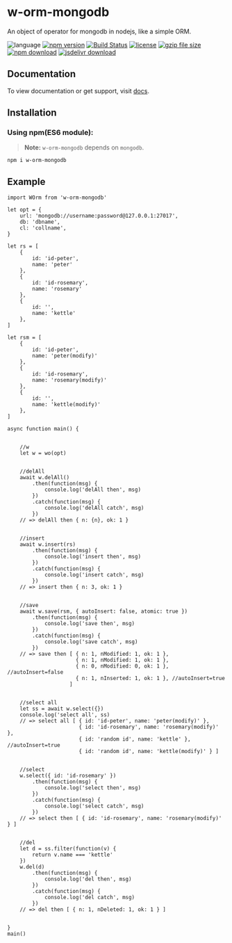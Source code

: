 # w-orm-mongodb
An object of operator for mongodb in nodejs, like a simple ORM.

![language](https://img.shields.io/badge/language-JavaScript-orange.svg) 
[![npm version](http://img.shields.io/npm/v/w-orm-mongodb.svg?style=flat)](https://npmjs.org/package/w-orm-mongodb) 
[![Build Status](https://travis-ci.org/yuda-lyu/w-orm-mongodb.svg?branch=master)](https://travis-ci.org/yuda-lyu/w-orm-mongodb) 
[![license](https://img.shields.io/npm/l/w-orm-mongodb.svg?style=flat)](https://npmjs.org/package/w-orm-mongodb) 
[![gzip file size](http://img.badgesize.io/yuda-lyu/w-orm-mongodb/master/dist/w-orm-mongodb.umd.js.svg?compression=gzip)](https://github.com/yuda-lyu/w-orm-mongodb)
[![npm download](https://img.shields.io/npm/dt/w-orm-mongodb.svg)](https://npmjs.org/package/w-orm-mongodb) 
[![jsdelivr download](https://img.shields.io/jsdelivr/npm/hm/w-orm-mongodb.svg)](https://www.jsdelivr.com/package/npm/w-orm-mongodb)

## Documentation
To view documentation or get support, visit [docs](https://yuda-lyu.github.io/w-orm-mongodb/WOrm.html).

## Installation
### Using npm(ES6 module):
> **Note:** `w-orm-mongodb` depends on `mongodb`.
```alias
npm i w-orm-mongodb
```
## Example
```alias
import WOrm from 'w-orm-mongodb'

let opt = {
    url: 'mongodb://username:password@127.0.0.1:27017',
    db: 'dbname',
    cl: 'collname',
}

let rs = [
    {
        id: 'id-peter',
        name: 'peter'
    },
    {
        id: 'id-rosemary',
        name: 'rosemary'
    },
    {
        id: '',
        name: 'kettle'
    },
]

let rsm = [
    {
        id: 'id-peter',
        name: 'peter(modify)'
    },
    {
        id: 'id-rosemary',
        name: 'rosemary(modify)'
    },
    {
        id: '',
        name: 'kettle(modify)'
    },
]

async function main() {


    //w
    let w = wo(opt)


    //delAll
    await w.delAll()
        .then(function(msg) {
            console.log('delAll then', msg)
        })
        .catch(function(msg) {
            console.log('delAll catch', msg)
        })
    // => delAll then { n: {n}, ok: 1 }


    //insert
    await w.insert(rs)
        .then(function(msg) {
            console.log('insert then', msg)
        })
        .catch(function(msg) {
            console.log('insert catch', msg)
        })
    // => insert then { n: 3, ok: 1 }


    //save
    await w.save(rsm, { autoInsert: false, atomic: true })
        .then(function(msg) {
            console.log('save then', msg)
        })
        .catch(function(msg) {
            console.log('save catch', msg)
        })
    // => save then [ { n: 1, nModified: 1, ok: 1 },
                      { n: 1, nModified: 1, ok: 1 }, 
                      { n: 0, nModified: 0, ok: 1 }, //autoInsert=false
                      { n: 1, nInserted: 1, ok: 1 }, //autoInsert=true
                    ]


    //select all
    let ss = await w.select({})
    console.log('select all', ss)
    // => select all [ { id: 'id-peter', name: 'peter(modify)' },
                       { id: 'id-rosemary', name: 'rosemary(modify)' },
                       { id: 'random id', name: 'kettle' }, //autoInsert=true
                       { id: 'random id', name: 'kettle(modify)' } ]


    //select
    w.select({ id: 'id-rosemary' })
        .then(function(msg) {
            console.log('select then', msg)
        })
        .catch(function(msg) {
            console.log('select catch', msg)
        })
    // => select then [ { id: 'id-rosemary', name: 'rosemary(modify)' } ]


    //del
    let d = ss.filter(function(v) {
        return v.name === 'kettle'
    })
    w.del(d)
        .then(function(msg) {
            console.log('del then', msg)
        })
        .catch(function(msg) {
            console.log('del catch', msg)
        })
    // => del then [ { n: 1, nDeleted: 1, ok: 1 } ]
    

}
main()
```
